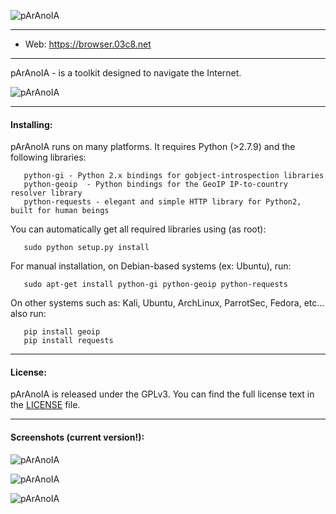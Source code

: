   ![pArAnoIA](https://browser.03c8.net/paranoia/paranoia-welcome_small.png "pArAnoIA Welcome")

----------

 + Web:  https://browser.03c8.net

----------

  pArAnoIA - is a toolkit designed to navigate the Internet.

  ![pArAnoIA](https://browser.03c8.net/paranoia/paranoia-main_small.png "pArAnoIA Main")

----------

#### Installing:

  pArAnoIA runs on many platforms. It requires Python (>2.7.9) and the following libraries:

       python-gi - Python 2.x bindings for gobject-introspection libraries
       python-geoip  - Python bindings for the GeoIP IP-to-country resolver library
       python-requests - elegant and simple HTTP library for Python2, built for human beings

  You can automatically get all required libraries using (as root):

       sudo python setup.py install

  For manual installation, on Debian-based systems (ex: Ubuntu), run: 

       sudo apt-get install python-gi python-geoip python-requests

  On other systems such as: Kali, Ubuntu, ArchLinux, ParrotSec, Fedora, etc... also run:

       pip install geoip 
       pip install requests

----------

####  License:

  pArAnoIA is released under the GPLv3. You can find the full license text
in the [LICENSE](./docs/LICENSE) file.

----------

####  Screenshots (current version!):

  ![pArAnoIA](https://paranoia.03c8.net/paranoia/paranoia1_small.png "pArAnoIA Example1")

  ![pArAnoIA](https://paranoia.03c8.net/paranoia/paranoia2_small.png "pArAnoIA Example2")

  ![pArAnoIA](https://paranoia.03c8.net/paranoia/paranoia3_small.png "pArAnoIA Example3")


